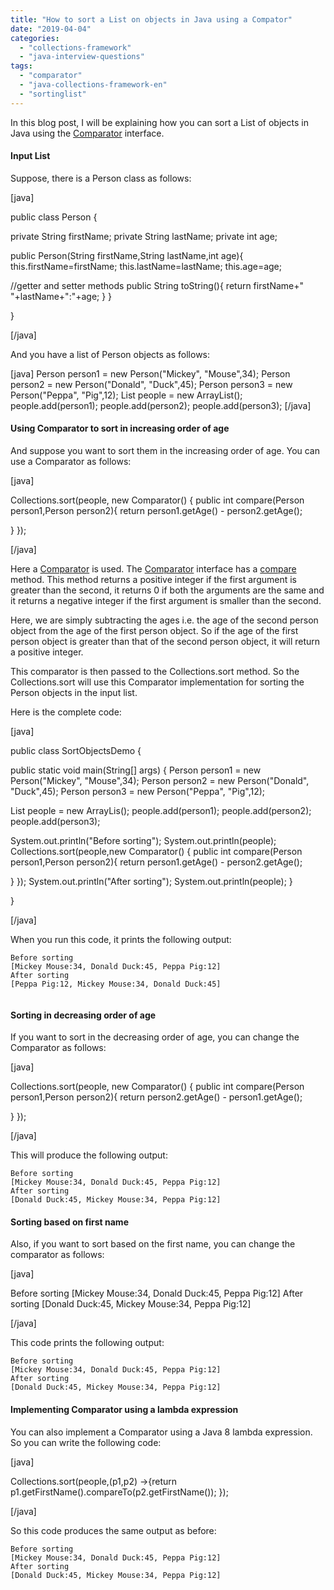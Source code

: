 ```yaml
---
title: "How to sort a List on objects in Java using a Compator"
date: "2019-04-04"
categories: 
  - "collections-framework"
  - "java-interview-questions"
tags: 
  - "comparator"
  - "java-collections-framework-en"
  - "sortinglist"
---
```


In this blog post, I will be explaining how you can sort a List of objects in Java using the [Comparator](https://docs.oracle.com/javase/8/docs/api/java/util/Comparator.html) interface.

#### Input List

Suppose, there is a Person class as follows:

\[java\]

public class Person {

private String firstName; private String lastName; private int age;

public Person(String firstName,String lastName,int age){ this.firstName=firstName; this.lastName=lastName; this.age=age;

//getter and setter methods public String toString(){ return firstName+" "+lastName+":"+age; } }

}

\[/java\]

And you have a list of Person objects as follows:

\[java\] Person person1 = new Person("Mickey", "Mouse",34); Person person2 = new Person("Donald", "Duck",45); Person person3 = new Person("Peppa", "Pig",12); List<Person> people = new ArrayList<Person>(); people.add(person1); people.add(person2); people.add(person3); \[/java\]

#### Using Comparator to sort in increasing order of age

And suppose you want to sort them in the increasing order of age. You can use a Comparator as follows:

\[java\]

Collections.sort(people, new Comparator<Person>() { public int compare(Person person1,Person person2){ return person1.getAge() - person2.getAge();

} });

\[/java\]

Here a [Comparator](https://docs.oracle.com/javase/8/docs/api/java/util/Comparator.html) is used. The [Comparator](https://docs.oracle.com/javase/8/docs/api/java/util/Comparator.html) interface has a [compare](https://docs.oracle.com/javase/8/docs/api/java/util/Comparator.html#compare-T-T-) method. This method returns a positive integer if the first argument is greater than the second, it returns 0 if both the arguments are the same and it returns a negative integer if the first argument is smaller than the second.

Here, we are simply subtracting the ages i.e. the age of the second person object from the age of the first person object. So if the age of the first person object is greater than that of the second person object, it will return a positive integer.

This comparator is then passed to the Collections.sort method. So the Collections.sort will use this Comparator implementation for sorting the Person objects in the input list.

Here is the complete code:

\[java\]

public class SortObjectsDemo {

public static void main(String\[\] args) { Person person1 = new Person("Mickey", "Mouse",34); Person person2 = new Person("Donald", "Duck",45); Person person3 = new Person("Peppa", "Pig",12);

List<Person> people = new ArrayLis<Person>(); people.add(person1); people.add(person2); people.add(person3);

System.out.println("Before sorting"); System.out.println(people); Collections.sort(people,new Comparator<Person>() { public int compare(Person person1,Person person2){ return person1.getAge() - person2.getAge();

} }); System.out.println("After sorting"); System.out.println(people); }

}

\[/java\]

When you run this code, it prints the following output:

```
Before sorting
[Mickey Mouse:34, Donald Duck:45, Peppa Pig:12]
After sorting
[Peppa Pig:12, Mickey Mouse:34, Donald Duck:45]


```

#### Sorting in decreasing order of age

If you want to sort in the decreasing order of age, you can change the Comparator as follows:

\[java\]

Collections.sort(people, new Comparator<Person>() { public int compare(Person person1,Person person2){ return person2.getAge() - person1.getAge();

} });

\[/java\]

This will produce the following output:

```
Before sorting
[Mickey Mouse:34, Donald Duck:45, Peppa Pig:12]
After sorting
[Donald Duck:45, Mickey Mouse:34, Peppa Pig:12]
```

#### Sorting based on first name

Also, if you want to sort based on the first name, you can change the comparator as follows:

\[java\]

Before sorting \[Mickey Mouse:34, Donald Duck:45, Peppa Pig:12\] After sorting \[Donald Duck:45, Mickey Mouse:34, Peppa Pig:12\]

\[/java\]

This code prints the following output:

```
Before sorting
[Mickey Mouse:34, Donald Duck:45, Peppa Pig:12]
After sorting
[Donald Duck:45, Mickey Mouse:34, Peppa Pig:12]
```

#### Implementing Comparator using a lambda expression

You can also implement a Comparator using a Java 8 lambda expression. So you can write the following code:

\[java\]

Collections.sort(people,(p1,p2) ->{return p1.getFirstName().compareTo(p2.getFirstName()); });

\[/java\]

So this code produces the same output as before:

```
Before sorting
[Mickey Mouse:34, Donald Duck:45, Peppa Pig:12]
After sorting
[Donald Duck:45, Mickey Mouse:34, Peppa Pig:12]
```
